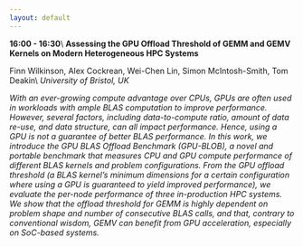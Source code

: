 ```yaml
---
layout: default
---
```


**16:00 - 16:30**\\
**Assessing the GPU Offload Threshold of GEMM and GEMV Kernels on Modern Heterogeneous HPC Systems**

Finn Wilkinson, Alex Cockrean, Wei-Chen Lin, Simon McIntosh-Smith, Tom Deakin\\
_University of Bristol, UK_

_With an ever-growing compute advantage over CPUs, GPUs are often used in workloads with ample BLAS computation to improve performance. However, several factors, including data-to-compute ratio, amount of data re-use, and data structure, can all impact performance. Hence, using a GPU is not a guarantee of better BLAS performance. In this work, we introduce the GPU BLAS Offload Benchmark (GPU-BLOB), a novel and portable benchmark that measures CPU and GPU compute performance of different BLAS kernels and problem configurations. From the GPU offload threshold (a BLAS kernel’s minimum dimensions for a certain configuration where using a GPU is guaranteed to yield improved performance), we evaluate the per-node performance of three in-production HPC systems. We show that the offload threshold for GEMM is highly dependent on problem shape and number of consecutive BLAS calls, and that, contrary to conventional wisdom, GEMV can benefit from GPU acceleration, especially on SoC-based systems._